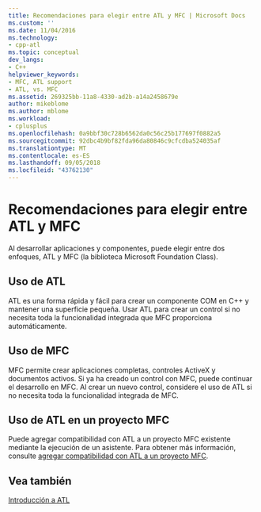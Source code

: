 ```yaml
---
title: Recomendaciones para elegir entre ATL y MFC | Microsoft Docs
ms.custom: ''
ms.date: 11/04/2016
ms.technology:
- cpp-atl
ms.topic: conceptual
dev_langs:
- C++
helpviewer_keywords:
- MFC, ATL support
- ATL, vs. MFC
ms.assetid: 269325bb-11a8-4330-ad2b-a14a2458679e
author: mikeblome
ms.author: mblome
ms.workload:
- cplusplus
ms.openlocfilehash: 0a9bbf30c728b6562da0c56c25b177697f0882a5
ms.sourcegitcommit: 92dbc4b9bf82fda96da80846c9cfcdba524035af
ms.translationtype: MT
ms.contentlocale: es-ES
ms.lasthandoff: 09/05/2018
ms.locfileid: "43762130"
---
```

# <a name="recommendations-for-choosing-between-atl-and-mfc"></a>Recomendaciones para elegir entre ATL y MFC

Al desarrollar aplicaciones y componentes, puede elegir entre dos enfoques, ATL y MFC (la biblioteca Microsoft Foundation Class).

## <a name="using-atl"></a>Uso de ATL

ATL es una forma rápida y fácil para crear un componente COM en C++ y mantener una superficie pequeña. Usar ATL para crear un control si no necesita toda la funcionalidad integrada que MFC proporciona automáticamente.

## <a name="using-mfc"></a>Uso de MFC

MFC permite crear aplicaciones completas, controles ActiveX y documentos activos. Si ya ha creado un control con MFC, puede continuar el desarrollo en MFC. Al crear un nuevo control, considere el uso de ATL si no necesita toda la funcionalidad integrada de MFC.

## <a name="using-atl-in-an-mfc-project"></a>Uso de ATL en un proyecto MFC

Puede agregar compatibilidad con ATL a un proyecto MFC existente mediante la ejecución de un asistente. Para obtener más información, consulte [agregar compatibilidad con ATL a un proyecto MFC](../mfc/reference/adding-atl-support-to-your-mfc-project.md).

## <a name="see-also"></a>Vea también

[Introducción a ATL](../atl/introduction-to-atl.md)

